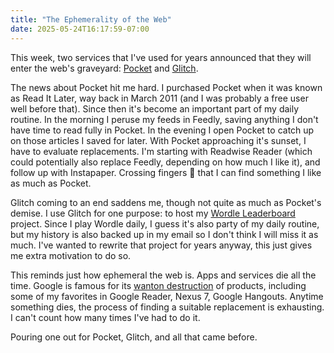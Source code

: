 ```yaml
---
title: "The Ephemerality of the Web"
date: 2025-05-24T16:17:59-07:00
---
```


This week, two services that I've used for years announced that they will enter the web's graveyard: [Pocket](https://support.mozilla.org/en-US/kb/future-of-pocket) and [Glitch](https://blog.glitch.com/post/changes-are-coming-to-glitch/). 

The news about Pocket hit me hard. I purchased Pocket when it was known as Read It Later, way back in March 2011 (and I was probably a free user well before that). Since then it's become an important part of my daily routine. In the morning I peruse my feeds in Feedly, saving anything I don't have time to read fully in Pocket. In the evening I open Pocket to catch up on those articles I saved for later. With Pocket approaching it's sunset, I have to evaluate replacements. I'm starting with Readwise Reader (which could potentially also replace Feedly, depending on how much I like it), and follow up with Instapaper. Crossing fingers 🤞 that I can find something I like as much as Pocket.

Glitch coming to an end saddens me, though not quite as much as Pocket's demise. I use Glitch for one purpose: to host my [Wordle Leaderboard](/projects) project. Since I play Wordle daily, I guess it's also party of my daily routine, but my history is also backed up in my email so I don't think I will miss it as much. I've wanted to rewrite that project for years anyway, this just gives me extra motivation to do so.

This reminds just how ephemeral the web is. Apps and services die all the time. Google is famous for its [wanton destruction](https://killedbygoogle.com/) of products, including some of my favorites in Google Reader, Nexus 7, Google Hangouts. Anytime something dies, the process of finding a suitable replacement is exhausting. I can't count how many times I've had to do it.

Pouring one out for Pocket, Glitch, and all that came before.